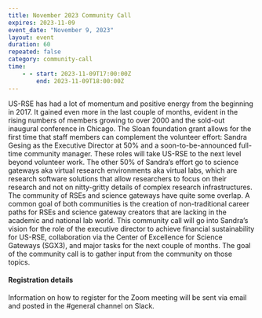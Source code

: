 ```yaml
---
title: November 2023 Community Call
expires: 2023-11-09
event_date: "November 9, 2023"
layout: event
duration: 60
repeated: false
category: community-call
time:
    - - start: 2023-11-09T17:00:00Z
        end: 2023-11-09T18:00:00Z
---
```


US-RSE has had a lot of momentum and positive energy from the beginning in 2017. It gained even more in the last couple of months, evident in the rising numbers of members growing to over 2000 and the sold-out inaugural conference in Chicago. The Sloan foundation grant allows for the first time that staff members can complement the volunteer effort: Sandra Gesing as the Executive Director at 50% and a soon-to-be-announced full-time community manager. These roles will take US-RSE to the next level beyond volunteer work. The other 50% of Sandra’s effort go to science gateways aka virtual research environments aka virtual labs, which are research software solutions that allow researchers to focus on their research and not on nitty-gritty details of complex research infrastructures. The community of RSEs and science gateways have quite some overlap. A common goal of both communities is the creation of non-traditional career paths  for RSEs and science gateway creators that are lacking in the academic and national lab world. This community call will go into Sandra’s vision for the role of the executive director to achieve financial sustainability for US-RSE, collaboration via the Center of Excellence for Science Gateways (SGX3), and major tasks for the next couple of months. The goal of the community call is to gather input from the community on those topics.

#### Registration details
Information on how to register for the Zoom meeting will be sent via email
and posted in the #general channel on Slack.
